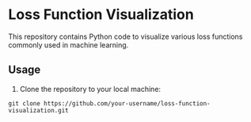 # Loss Function Visualization

This repository contains Python code to visualize various loss functions commonly used in machine learning.

## Usage

1. Clone the repository to your local machine:

```shell
git clone https://github.com/your-username/loss-function-visualization.git
